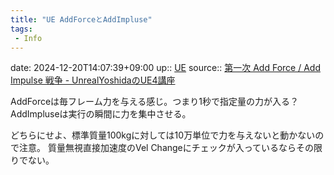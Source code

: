 ```yaml
---
title: "UE AddForceとAddImpluse"
tags:
 - Info
---
```


date: 2024-12-20T14:07:39+09:00
up:: [UE](../Bar/App/Unreal_Engine.md)
source:: [第一次 Add Force / Add Impulse 戦争 - UnrealYoshidaのUE4講座](https://ikagamedev.hatenablog.com/entry/2017/02/01/204221)

AddForceは毎フレーム力を与える感じ。つまり1秒で指定量の力が入る？
AddImpluseは実行の瞬間に力を集中させる。

どちらにせよ、標準質量100kgに対しては10万単位で力を与えないと動かないので注意。
質量無視直接加速度のVel Changeにチェックが入っているならその限りでない。